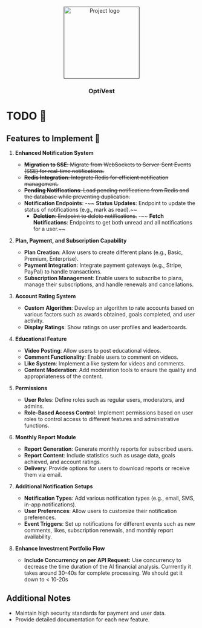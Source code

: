<p align="center">
  <a href="" rel="noopener">
 <img width=200px height=190px src="https://i.ibb.co/hZdMWvh/optivest-cropped.png" alt="Project logo"></a>
</p>

<h3 align="center">OptiVest</h3>

# TODO 📝

## Features to Implement 🚀

1. **Enhanced Notification System**
   - ~~**Migration to SSE**: Migrate from WebSockets to Server-Sent Events (SSE) for real-time notifications.~~
   - ~~**Redis Integration**: Integrate Redis for efficient notification management.~~
   - ~~**Pending Notifications**: Load pending notifications from Redis and the database while preventing duplication.~~
   - **Notification Endpoints**: 
     -~~ **Status Updates**: Endpoint to update the status of notifications (e.g., mark as read).~~
     - ~~**Deletion**: Endpoint to delete notifications.~~
     -~~ **Fetch Notifications**: Endpoints to get both unread and all notifications for a user.~~

2. **Plan, Payment, and Subscription Capability**
   - **Plan Creation**: Allow users to create different plans (e.g., Basic, Premium, Enterprise).
   - **Payment Integration**: Integrate payment gateways (e.g., Stripe, PayPal) to handle transactions.
   - **Subscription Management**: Enable users to subscribe to plans, manage their subscriptions, and handle renewals and cancellations.

3. **Account Rating System**
   - **Custom Algorithm**: Develop an algorithm to rate accounts based on various factors such as awards obtained, goals completed, and user activity.
   - **Display Ratings**: Show ratings on user profiles and leaderboards.

4. **Educational Feature**
   - **Video Posting**: Allow users to post educational videos.
   - **Comment Functionality**: Enable users to comment on videos.
   - **Like System**: Implement a like system for videos and comments.
   - **Content Moderation**: Add moderation tools to ensure the quality and appropriateness of the content.

5. **Permissions**
   - **User Roles**: Define roles such as regular users, moderators, and admins.
   - **Role-Based Access Control**: Implement permissions based on user roles to control access to different features and administrative functions.

6. **Monthly Report Module**
   - **Report Generation**: Generate monthly reports for subscribed users.
   - **Report Content**: Include statistics such as usage data, goals achieved, and account ratings.
   - **Delivery**: Provide options for users to download reports or receive them via email.

7. **Additional Notification Setups**
   - **Notification Types**: Add various notification types (e.g., email, SMS, in-app notifications).
   - **User Preferences**: Allow users to customize their notification preferences.
   - **Event Triggers**: Set up notifications for different events such as new comments, likes, subscription renewals, and monthly report availability.

8. **Enhance Investment Portfolio Flow**
   - **Include Concurrency on per API Request:** Use concurrency to decrease the time duration of the AI financial analysis. Currrently
                                                 it takes around 30-40s for complete processing. We should get it down to < 10-20s

## Additional Notes

- Maintain high security standards for payment and user data.
- Provide detailed documentation for each new feature.
